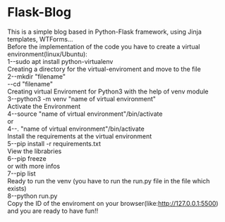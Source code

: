 # Flask-Blog
This is a simple blog based in Python-Flask framework, using Jinja templates, WTForms...<br>
Before the implementation of the code you have to create a virtual environment(linux/Ubuntu):<br>
  1--sudo apt install python-virtualenv<br>
     Creating a directory for the virtual-enviroment and move to the file<br>
  2--mkdir "filename"<br>
   --cd "filename"<br>
      Creating virtual Enviroment for Python3 with the help of venv module<br>
  3--python3 -m venv "name of virtual environment"<br>
      Activate the Environment<br>
  4--source "name of virtual environment"/bin/activate<br>
    or<br>
  4--. "name of virtual environment"/bin/activate<br>
      Install the requirements at the virtual environment<br>
  5--pip install -r requirements.txt<br>
      View the librabries<br>
  6--pip freeze<br>
    or with more infos<br>
  7--pip list<br>
  Ready to run the venv (you have to run the run.py file in the file which exists)<br>
  8--python run.py<br>
  Copy the ID of the enviroment on your browser(like:http://127.0.0.1:5500) and you are ready to have fun!!
